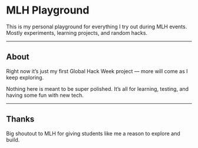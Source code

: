 # MLH Playground

This is my personal playground for everything I try out during MLH events.  
Mostly experiments, learning projects, and random hacks.

---

## About

Right now it’s just my first Global Hack Week project — more will come as I keep exploring.

Nothing here is meant to be super polished. It’s all for learning, testing, and having some fun with new tech.

---

## Thanks

Big shoutout to MLH for giving students like me a reason to explore and build.
